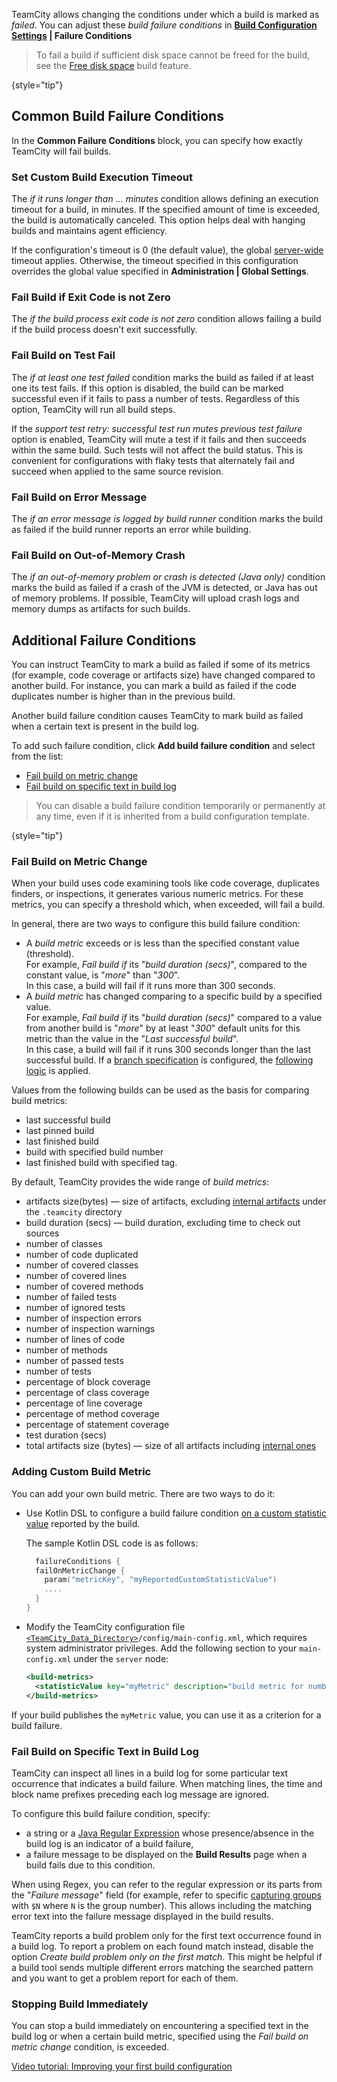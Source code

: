 [//]: # (title: Build Failure Conditions)
[//]: # (auxiliary-id: Build Failure Conditions)

TeamCity allows changing the conditions under which a build is marked as _failed_. You can adjust these _build failure conditions_ in __[Build Configuration Settings](creating-and-editing-build-configurations.md) | Failure Conditions__

>To fail a build if sufficient disk space cannot be freed for the build, see the [Free disk space](free-disk-space.md) build feature.
>
{style="tip"}

## Common Build Failure Conditions

In the __Common Failure Conditions__ block, you can specify how exactly TeamCity will fail builds.

### Set Custom Build Execution Timeout

The _if it runs longer than ... minutes_ condition allows defining an execution timeout for a build, in minutes. If the specified amount of time is exceeded, the build is automatically canceled. This option helps deal with hanging builds and maintains agent efficiency.

If the configuration's timeout is 0 (the default value), the global [server-wide](teamcity-configuration-and-maintenance.md#Build+Settings) timeout applies. Otherwise, the timeout specified in this configuration overrides the global value specified in __Administration | Global Settings__.

### Fail Build if Exit Code is not Zero

The _if the build process exit code is not zero_ condition allows failing a build if the build process doesn't exit successfully.

### Fail Build on Test Fail

The _if at least one test failed_ condition marks the build as failed if at least one its test fails. If this option is disabled, the build can be marked successful even if it fails to pass a number of tests. Regardless of this option, TeamCity will run all build steps.

<anchor name="test-retry"/>

If the _support test retry: successful test run mutes previous test failure_ option is enabled, TeamCity will mute a test if it fails and then succeeds within the same build. Such tests will not affect the build status. This is convenient for configurations with flaky tests that alternately fail and succeed when applied to the same source revision. 

### Fail Build on Error Message

The _if an error message is logged by build runner_ condition marks the build as failed if the build runner reports an error while building.

### Fail Build on Out-of-Memory Crash

The _if an out-of-memory problem or crash is detected (Java only)_ condition marks the build as failed if a crash of the JVM is detected, or Java has out of memory problems. If possible, TeamCity will upload crash logs and memory dumps as artifacts for such builds.

<anchor name="BuildFailureConditions-AdditionalFailureConditions"/>

## Additional Failure Conditions

You can instruct TeamCity to mark a build as failed if some of its metrics (for example, code coverage or artifacts size) have changed compared to another build. For instance, you can mark a build as failed if the code duplicates number is higher than in the previous build.

Another build failure condition causes TeamCity to mark build as failed when a certain text is present in the build log.

To add such failure condition, click __Add build failure condition__ and select from the list:
* [Fail build on metric change](#Fail+Build+on+Metric+Change)
* [Fail build on specific text in build log](#Fail+Build+on+Specific+Text+in+Build+Log)

>You can disable a build failure condition temporarily or permanently at any time, even if it is inherited from a build configuration template.
>
{style="tip"}

<anchor name="BuildFailureConditions-Failbuildonmetricchange"/>

### Fail Build on Metric Change

When your build uses code examining tools like code coverage, duplicates finders, or inspections, it generates various numeric metrics. For these metrics, you can specify a threshold which, when exceeded, will fail a build.

In general, there are two ways to configure this build failure condition:
* A _build metric_ exceeds or is less than the specified constant value (threshold).   
For example, _Fail build if_ its "_build duration (secs)_", compared to the constant value, is "_more_" than "_300_".   
In this case, a build will fail if it runs more than 300 seconds. 
* A _build metric_ has changed comparing to a specific build by a specified value.   
For example, _Fail build if_ its "_build duration (secs)_" compared to a value from another build is "_more_" by at least "_300_" default units for this metric than the value in the "_Last successful build_".   
In this case, a build will fail if it runs 300 seconds longer than the last successful build. If a [branch specification](working-with-feature-branches.md) is configured, the [following logic](working-with-feature-branches.md#Failure+Conditions) is applied.

Values from the following builds can be used as the basis for comparing build metrics:
* last successful build
* last pinned build
* last finished build
* build with specified build number
* last finished build with specified tag.

By default, TeamCity provides the wide range of _build metrics_:
* artifacts size(bytes) — size of artifacts, excluding [internal artifacts](build-artifact.md#Hidden+Artifacts) under the `.teamcity` directory
* build duration (secs) — build duration, excluding time to check out sources
* number of classes
* number of code duplicated
* number of covered classes
* number of covered lines
* number of covered methods
* number of failed tests
* number of ignored tests
* number of inspection errors
* number of inspection warnings
* number of lines of code
* number of methods
* number of passed tests
* number of tests
* percentage of block coverage
* percentage of class coverage
* percentage of line coverage
* percentage of method coverage
* percentage of statement coverage
* test duration (secs)
* total artifacts size (bytes) — size of all artifacts including [internal ones](build-artifact.md#Hidden+Artifacts)

### Adding Custom Build Metric

You can add your own build metric. There are two ways to do it:

- Use Kotlin DSL to configure a build failure condition [on a custom statistic value](teamcity-info-xml.md#Reporting+Custom+Statistics)
reported by the build.

   The sample Kotlin DSL code is as follows:

   ```Kotlin
     failureConditions {
     failOnMetricChange {
       param("metricKey", "myReportedCustomStatisticValue")
       ....
     }
   }
   ```

- Modify the TeamCity configuration file [`<TeamCity_Data_Directory>`](teamcity-data-directory.md)`/config/main-config.xml`, 
which requires system administrator privileges. 
   Add the following section to your `main-config.xml` under the `server` node:

   ```XML
   <build-metrics>
     <statisticValue key="myMetric" description="build metric for number of files"/>
   </build-metrics>

   ```

If your build publishes the `myMetric` value, you can use it as a criterion for a build failure.

<anchor name="BuildFailureConditions-Failbuildonspecifictextinbuildlog"/>

### Fail Build on Specific Text in Build Log

TeamCity can inspect all lines in a build log for some particular text occurrence that indicates a build failure. When matching lines, the time and block name prefixes preceding each log message are ignored.

To configure this build failure condition, specify:
* a string or a [Java Regular Expression](https://java.sun.com/javase/6/docs/api/java/util/regex/Pattern.html) whose presence/absence in the build log is an indicator of a build failure,
* a failure message to be displayed on the __Build Results__ page when a build fails due to this condition.

When using Regex, you can refer to the regular expression or its parts from the "_Failure message_" field (for example, refer to specific [capturing groups](https://www.regular-expressions.info/brackets.html) with `$N` where `N` is the group number). This allows including the matching error text into the failure message displayed in the build results.

TeamCity reports a build problem only for the first text occurrence found in a build log. To report a problem on each found match instead, disable the option _Create build problem only on the first match_. This might be helpful if a build tool sends multiple different errors matching the searched pattern and you want to get a problem report for each of them.

### Stopping Build Immediately

You can stop a build immediately on encountering a specified text in the build log or when a certain build metric, specified using the _Fail build on metric change_ condition, is exceeded.

<seealso>
    <category ref="external">
        <a href="https://youtu.be/fttWwJG7C38">Video tutorial: Improving your first build configuration</a>
    </category>
        
</seealso>
